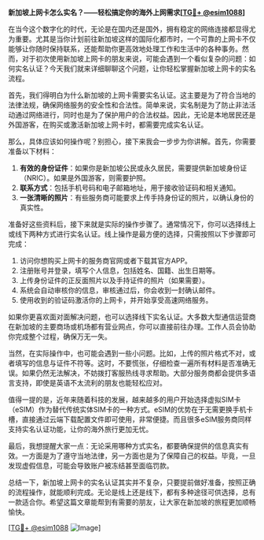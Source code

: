 **新加坡上网卡怎么实名？——轻松搞定你的海外上网需求[[TG💪+ @esim1088](https://t.me/s/esim1088)]**

在当今这个数字化的时代，无论是在国内还是国外，拥有稳定的网络连接都显得尤为重要。尤其是当你计划前往新加坡这样的国际化都市时，一个可靠的上网卡不仅能够让你随时保持联系，还能帮助你更高效地处理工作和生活中的各种事务。然而，对于初次使用新加坡上网卡的朋友来说，可能会遇到一个看似复杂的问题：如何实名认证？今天我们就来详细聊聊这个问题，让你轻松掌握新加坡上网卡的实名流程。

首先，我们得明白为什么新加坡的上网卡需要实名认证。这主要是为了符合当地的法律法规，确保网络服务的安全性和合法性。简单来说，实名制是为了防止非法活动通过网络进行，同时也是为了保护用户的合法权益。因此，无论是本地居民还是外国游客，在购买或激活新加坡上网卡时，都需要完成实名认证。

那么，具体应该如何操作呢？别担心，接下来我会一步步为你讲解。首先，你需要准备以下材料：

1. **有效的身份证件**：如果你是新加坡公民或永久居民，需要提供新加坡身份证（NRIC）。如果是外国游客，则需要护照。
2. **联系方式**：包括手机号码和电子邮箱地址，用于接收验证码和相关通知。
3. **一张清晰的照片**：有些服务商可能要求上传手持身份证的照片，以确认身份的真实性。

准备好这些资料后，接下来就是实际的操作步骤了。通常情况下，你可以选择线上或线下两种方式进行实名认证。线上操作是最方便的选择，只需按照以下步骤即可完成：

1. 访问你想购买上网卡的服务商官网或者下载其官方APP。
2. 注册账号并登录，填写个人信息，包括姓名、国籍、出生日期等。
3. 上传身份证件的正反面照片以及手持证件的照片（如果需要）。
4. 系统会自动审核你的信息，审核通过后，你会收到一封确认邮件。
5. 使用收到的验证码激活你的上网卡，并开始享受高速网络服务。

如果你更喜欢面对面解决问题，也可以选择线下实名认证。大多数大型通信运营商在新加坡的主要商场或机场都有营业网点，你可以直接前往办理。工作人员会协助你完成整个过程，确保万无一失。

当然，在实际操作中，也可能会遇到一些小问题。比如，上传的照片格式不对，或者填写的信息与证件不符等。这时，不要慌张，仔细检查一遍所有材料是否准确无误。如果仍然无法解决，不妨拨打客服热线寻求帮助。大部分服务商都会提供多语言支持，即使是英语不太流利的朋友也能轻松应对。

值得一提的是，近年来随着科技的发展，越来越多的用户开始选择虚拟SIM卡（eSIM）作为替代传统实体SIM卡的一种方式。eSIM的优势在于无需更换手机卡槽，直接通过云端下载配置文件即可使用，非常便捷。而且很多eSIM服务商同样支持实名认证功能，让你的海外旅行更加无忧。

最后，我想提醒大家一点：无论采用哪种方式实名，都要确保提供的信息真实有效。一方面是为了遵守当地法律，另一方面也是为了保障自己的权益。毕竟，一旦发现虚假信息，可能会导致账户被冻结甚至面临罚款。

总结一下，新加坡上网卡的实名认证其实并不复杂，只要提前做好准备，按照正确的流程操作，就能顺利完成。无论是线上还是线下，都有多种途径可供选择，总有一款适合你。希望这篇文章能帮到有需要的朋友，让大家在新加坡的旅程更加顺畅愉快。

[[TG💪+ @esim1088](https://t.me/s/esim1088) ![Image](https://i.postimg.cc/4NQfJmqS/Snipaste-2025-05-13-00-14-12.png)]